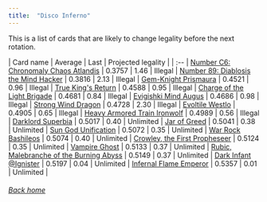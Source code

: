 ```yaml
---
title:  "Disco Inferno"
---
```


This is a list of cards that are likely to change legality before the next rotation.

| Card name | Average | Last | Projected legality |
| :-- |
[Number C6: Chronomaly Chaos Atlandis](https://db.ygoprodeck.com/card/?search=Number%20C6:%20Chronomaly%20Chaos%20Atlandis) | 0.3757 | 1.46 | Illegal |
[Number 89: Diablosis the Mind Hacker](https://db.ygoprodeck.com/card/?search=Number%2089:%20Diablosis%20the%20Mind%20Hacker) | 0.3816 | 2.13 | Illegal |
[Gem-Knight Prismaura](https://db.ygoprodeck.com/card/?search=Gem-Knight%20Prismaura) | 0.4521 | 0.96 | Illegal |
[True King's Return](https://db.ygoprodeck.com/card/?search=True%20King's%20Return) | 0.4588 | 0.95 | Illegal |
[Charge of the Light Brigade](https://db.ygoprodeck.com/card/?search=Charge%20of%20the%20Light%20Brigade) | 0.4681 | 0.84 | Illegal |
[Evigishki Mind Augus](https://db.ygoprodeck.com/card/?search=Evigishki%20Mind%20Augus) | 0.4686 | 0.98 | Illegal |
[Strong Wind Dragon](https://db.ygoprodeck.com/card/?search=Strong%20Wind%20Dragon) | 0.4728 | 2.30 | Illegal |
[Evoltile Westlo](https://db.ygoprodeck.com/card/?search=Evoltile%20Westlo) | 0.4905 | 0.65 | Illegal |
[Heavy Armored Train Ironwolf](https://db.ygoprodeck.com/card/?search=Heavy%20Armored%20Train%20Ironwolf) | 0.4989 | 0.56 | Illegal |
[Darklord Superbia](https://db.ygoprodeck.com/card/?search=Darklord%20Superbia) | 0.5017 | 0.40 | Unlimited |
[Jar of Greed](https://db.ygoprodeck.com/card/?search=Jar%20of%20Greed) | 0.5041 | 0.38 | Unlimited |
[Sun God Unification](https://db.ygoprodeck.com/card/?search=Sun%20God%20Unification) | 0.5072 | 0.35 | Unlimited |
[War Rock Bashileos](https://db.ygoprodeck.com/card/?search=War%20Rock%20Bashileos) | 0.5074 | 0.40 | Unlimited |
[Crowley, the First Propheseer](https://db.ygoprodeck.com/card/?search=Crowley,%20the%20First%20Propheseer) | 0.5124 | 0.35 | Unlimited |
[Vampire Ghost](https://db.ygoprodeck.com/card/?search=Vampire%20Ghost) | 0.5133 | 0.37 | Unlimited |
[Rubic, Malebranche of the Burning Abyss](https://db.ygoprodeck.com/card/?search=Rubic,%20Malebranche%20of%20the%20Burning%20Abyss) | 0.5149 | 0.37 | Unlimited |
[Dark Infant @Ignister](https://db.ygoprodeck.com/card/?search=Dark%20Infant%20@Ignister) | 0.5197 | 0.04 | Unlimited |
[Infernal Flame Emperor](https://db.ygoprodeck.com/card/?search=Infernal%20Flame%20Emperor) | 0.5357 | 0.01 | Unlimited |

###### [Back home](index)